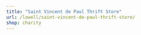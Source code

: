 ```yaml
---
title: "Saint Vincent de Paul Thrift Store"
url: /lowell/saint-vincent-de-paul-thrift-store/
shop: charity
---
```

